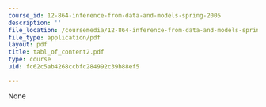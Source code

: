```yaml
---
course_id: 12-864-inference-from-data-and-models-spring-2005
description: ''
file_location: /coursemedia/12-864-inference-from-data-and-models-spring-2005/fc62c5ab4268ccbfc284992c39b88ef5_tabl_of_content2.pdf
file_type: application/pdf
layout: pdf
title: tabl_of_content2.pdf
type: course
uid: fc62c5ab4268ccbfc284992c39b88ef5

---
```

None